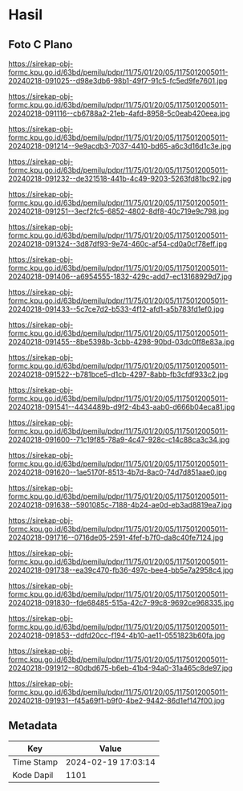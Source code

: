 # Hasil

## Foto C Plano

https://sirekap-obj-formc.kpu.go.id/63bd/pemilu/pdpr/11/75/01/20/05/1175012005011-20240218-091025--d98e3db6-98b1-49f7-91c5-fc5ed9fe7601.jpg

https://sirekap-obj-formc.kpu.go.id/63bd/pemilu/pdpr/11/75/01/20/05/1175012005011-20240218-091116--cb6788a2-21eb-4afd-8958-5c0eab420eea.jpg

https://sirekap-obj-formc.kpu.go.id/63bd/pemilu/pdpr/11/75/01/20/05/1175012005011-20240218-091214--9e9acdb3-7037-4410-bd65-a6c3d16d1c3e.jpg

https://sirekap-obj-formc.kpu.go.id/63bd/pemilu/pdpr/11/75/01/20/05/1175012005011-20240218-091232--de321518-441b-4c49-9203-5263fd81bc92.jpg

https://sirekap-obj-formc.kpu.go.id/63bd/pemilu/pdpr/11/75/01/20/05/1175012005011-20240218-091251--3ecf2fc5-6852-4802-8df8-40c719e9c798.jpg

https://sirekap-obj-formc.kpu.go.id/63bd/pemilu/pdpr/11/75/01/20/05/1175012005011-20240218-091324--3d87df93-9e74-460c-af54-cd0a0cf78eff.jpg

https://sirekap-obj-formc.kpu.go.id/63bd/pemilu/pdpr/11/75/01/20/05/1175012005011-20240218-091406--a6954555-1832-429c-add7-ec13168929d7.jpg

https://sirekap-obj-formc.kpu.go.id/63bd/pemilu/pdpr/11/75/01/20/05/1175012005011-20240218-091433--5c7ce7d2-b533-4f12-afd1-a5b783fd1ef0.jpg

https://sirekap-obj-formc.kpu.go.id/63bd/pemilu/pdpr/11/75/01/20/05/1175012005011-20240218-091455--8be5398b-3cbb-4298-90bd-03dc0ff8e83a.jpg

https://sirekap-obj-formc.kpu.go.id/63bd/pemilu/pdpr/11/75/01/20/05/1175012005011-20240218-091522--b781bce5-d1cb-4297-8abb-fb3cfdf933c2.jpg

https://sirekap-obj-formc.kpu.go.id/63bd/pemilu/pdpr/11/75/01/20/05/1175012005011-20240218-091541--4434489b-d9f2-4b43-aab0-d666b04eca81.jpg

https://sirekap-obj-formc.kpu.go.id/63bd/pemilu/pdpr/11/75/01/20/05/1175012005011-20240218-091600--71c19f85-78a9-4c47-928c-c14c88ca3c34.jpg

https://sirekap-obj-formc.kpu.go.id/63bd/pemilu/pdpr/11/75/01/20/05/1175012005011-20240218-091620--1ae5170f-8513-4b7d-8ac0-74d7d851aae0.jpg

https://sirekap-obj-formc.kpu.go.id/63bd/pemilu/pdpr/11/75/01/20/05/1175012005011-20240218-091638--5901085c-7188-4b24-ae0d-eb3ad8819ea7.jpg

https://sirekap-obj-formc.kpu.go.id/63bd/pemilu/pdpr/11/75/01/20/05/1175012005011-20240218-091716--0716de05-2591-4fef-b7f0-da8c40fe7124.jpg

https://sirekap-obj-formc.kpu.go.id/63bd/pemilu/pdpr/11/75/01/20/05/1175012005011-20240218-091738--ea39c470-fb36-497c-bee4-bb5e7a2958c4.jpg

https://sirekap-obj-formc.kpu.go.id/63bd/pemilu/pdpr/11/75/01/20/05/1175012005011-20240218-091830--fde68485-515a-42c7-99c8-9692ce968335.jpg

https://sirekap-obj-formc.kpu.go.id/63bd/pemilu/pdpr/11/75/01/20/05/1175012005011-20240218-091853--ddfd20cc-f194-4b10-ae11-0551823b60fa.jpg

https://sirekap-obj-formc.kpu.go.id/63bd/pemilu/pdpr/11/75/01/20/05/1175012005011-20240218-091912--80dbd675-b6eb-41b4-94a0-31a465c8de97.jpg

https://sirekap-obj-formc.kpu.go.id/63bd/pemilu/pdpr/11/75/01/20/05/1175012005011-20240218-091931--f45a69f1-b9f0-4be2-9442-86d1ef147f00.jpg


## Metadata

| Key        | Value               |
| ---------- | ------------------- |
| Time Stamp | 2024-02-19 17:03:14 |
| Kode Dapil | 1101                |



